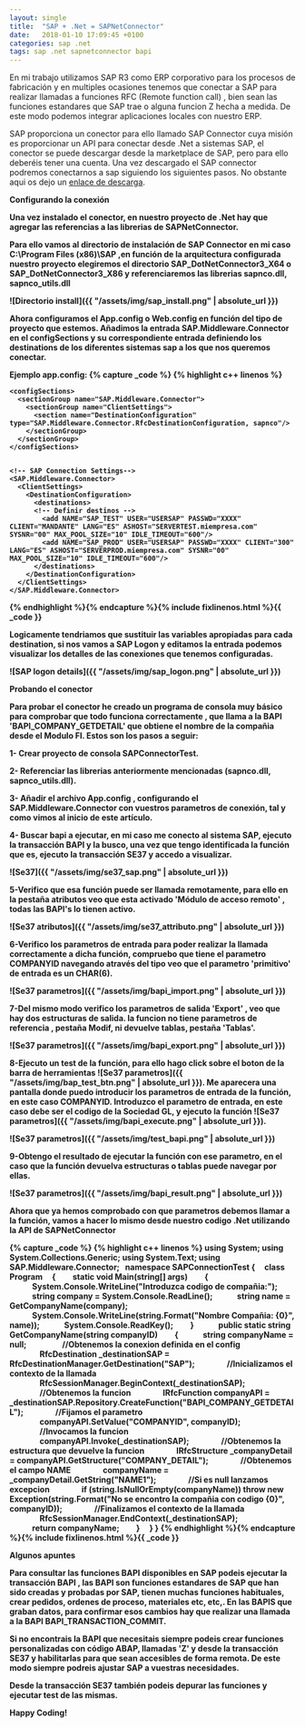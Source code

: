 ```yaml
---
layout: single
title:  "SAP + .Net = SAPNetConnector"
date:   2018-01-10 17:09:45 +0100
categories: sap .net
tags: sap .net sapnetconnector bapi
---
```

En mi trabajo utilizamos SAP R3 como ERP corporativo para los procesos de fabricación y en multiples ocasiones tenemos que conectar a SAP para realizar llamadas a funciones RFC (Remote function call) , bien sean las funciones estandares que SAP trae o alguna funcion Z hecha a medida. De este modo podemos integrar aplicaciones locales con nuestro ERP.

SAP proporciona un conector para ello llamado SAP Connector cuya misión es proporcionar un API para conectar desde .Net a sistemas SAP, el conector se puede descargar desde la marketplace de SAP, pero para ello deberéis tener una cuenta. Una vez descargado el SAP connector podremos conectarnos a sap siguiendo los siguientes pasos. No obstante aqui os dejo un [enlace de descarga][sapconnector-download].

<strong>Configurando la conexión<strong>


Una vez instalado el conector, en nuestro proyecto de .Net hay que agregar las referencias a las librerias de SAPNetConnector. 

Para ello vamos al directorio de instalación de SAP Connector en mi caso C:\Program Files (x86)\SAP ,en función de la arquitectura configurada nuestro proyecto elegiremos el directorio SAP_DotNetConnector3_X64 o SAP_DotNetConnector3_X86 y referenciaremos las librerias sapnco.dll, sapnco_utils.dll

![Directorio install]({{ "/assets/img/sap_install.png" | absolute_url }})

Ahora configuramos el App.config o Web.config en función del tipo de proyecto que estemos. Añadimos la entrada SAP.Middleware.Connector en el configSections y su correspondiente entrada definiendo los destinations de los diferentes sistemas sap a los que nos queremos conectar.

Ejemplo app.config:
{% capture _code %}
{% highlight c++ linenos %}
<?xml version="1.0"?>
<configuration>
   
   <!-- SAP.Middleware.Connector -->
    <configSections>
      <sectionGroup name="SAP.Middleware.Connector">
        <sectionGroup name="ClientSettings">
          <section name="DestinationConfiguration" type="SAP.Middleware.Connector.RfcDestinationConfiguration, sapnco"/>
        </sectionGroup>
      </sectionGroup>
    </configSections>
 
 
    <!-- SAP Connection Settings-->
    <SAP.Middleware.Connector>
      <ClientSettings>
        <DestinationConfiguration>
          <destinations>
          <!-- Definir destinos -->
            <add NAME="SAP_TEST" USER="USERSAP" PASSWD="XXXX" CLIENT="MANDANTE" LANG="ES" ASHOST="SERVERTEST.miempresa.com" SYSNR="00" MAX_POOL_SIZE="10" IDLE_TIMEOUT="600"/>
            <add NAME="SAP_PROD" USER="USERSAP" PASSWD="XXXX" CLIENT="300" LANG="ES" ASHOST="SERVERPROD.miempresa.com" SYSNR="00" MAX_POOL_SIZE="10" IDLE_TIMEOUT="600"/>
          </destinations>
        </DestinationConfiguration>
      </ClientSettings>
    </SAP.Middleware.Connector>
 
  <!-- Habilitamos posibilidad de cargar ensamblados antiguos-->
  <startup useLegacyV2RuntimeActivationPolicy="true">
    <supportedRuntime version="v4.0" sku=".NETFramework,Version=v4.0"/>
  </startup>
   
  <runtime>
    <NetFx40_LegacySecurityPolicy enabled="true"/>
  </runtime>
     
  </configuration>
{% endhighlight %}{% endcapture %}{% include fixlinenos.html %}{{ _code }}


Logicamente tendriamos que sustituir las variables apropiadas para cada destination,  si nos vamos a SAP Logon y editamos la entrada podemos visualizar los detalles de las conexiones que tenemos configuradas.

![SAP logon details]({{ "/assets/img/sap_logon.png" | absolute_url }})

<strong>Probando el conector<strong>

Para probar el conector he creado un programa de consola muy básico para comprobar que todo funciona correctamente ,  que llama a la BAPI  'BAPI_COMPANY_GETDETAIL'  que obtiene el nombre de la compañia desde el Modulo FI. Estos son los pasos a seguir:

1- Crear proyecto de consola SAPConnectorTest.

2- Referenciar las librerias anteriormente mencionadas (sapnco.dll, sapnco_utils.dll).

3- Añadir el archivo  App.config , configurando el SAP.Middleware.Connector con vuestros parametros de conexión, tal y como vimos al inicio de este artículo.

4- Buscar bapi a ejecutar, en mi caso me conecto al sistema SAP, ejecuto la transacción BAPI y la busco, una vez que tengo identificada la función que es, ejecuto la transacción SE37 y accedo a visualizar. 

![Se37]({{ "/assets/img/se37_sap.png" | absolute_url }})

5-Verifico que esa función puede ser llamada remotamente, para ello en la pestaña atributos veo que esta activado 'Módulo de acceso remoto' , todas las BAPI's lo tienen activo.

![Se37 atributos]({{ "/assets/img/se37_attributo.png" | absolute_url }})

6-Verifico los parametros de entrada  para poder realizar la llamada correctamente a dicha función, compruebo que tiene el parametro COMPANYID navegando através del tipo veo que el parametro 'primitivo' de entrada es un CHAR(6).

![Se37 parametros]({{ "/assets/img/bapi_import.png" | absolute_url }})

7-Del mismo modo verifico los parametros de salida 'Export' , veo que hay dos estructuras de salida. la funcion no tiene parametros de referencia , pestaña Modif, ni devuelve tablas, pestaña 'Tablas'.

![Se37 parametros]({{ "/assets/img/bapi_export.png" | absolute_url }})

8-Ejecuto un test de la función, para ello hago click sobre el boton de la barra de herramientas ![Se37 parametros]({{ "/assets/img/bap_test_btn.png" | absolute_url }}). Me aparecera una pantalla donde puedo introducir los parametros de entrada de la función, en este caso COMPANYID. Introduzco el parametro de entrada, en este caso debe ser el codigo de la Sociedad GL, y ejecuto la función ![Se37 parametros]({{ "/assets/img/bapi_execute.png" | absolute_url }}).

![Se37 parametros]({{ "/assets/img/test_bapi.png" | absolute_url }})

9-Obtengo el resultado de ejecutar la función con ese parametro, en el caso que la función devuelva estructuras o tablas puede navegar por ellas.

![Se37 parametros]({{ "/assets/img/bapi_result.png" | absolute_url }})

Ahora que ya hemos comprobado con que parametros debemos llamar a la función, vamos a hacer lo mismo desde nuestro codigo .Net utilizando la API de SAPNetConnector

{% capture _code %}
{% highlight c++ linenos %}
using System;
using System.Collections.Generic;
using System.Text;
using SAP.Middleware.Connector;
 
namespace SAPConnectionTest
{
    class Program
    {
        static void Main(string[] args)
        {
            System.Console.WriteLine("Introduzca codigo de compañia:");
            string company = System.Console.ReadLine();
            string name = GetCompanyName(company);
            System.Console.WriteLine(string.Format("Nombre Compañia: {0}", name));
            System.Console.ReadKey();
        }
 
 
        public static string GetCompanyName(string companyID)
        {
            string companyName = null;
 
                //Obtenemos la conexion definida en el config
                RfcDestination _destinationSAP = RfcDestinationManager.GetDestination("SAP");
                //Inicializamos el contexto de la llamada
                RfcSessionManager.BeginContext(_destinationSAP);
                //Obtenemos la funcion
                IRfcFunction companyAPI = _destinationSAP.Repository.CreateFunction("BAPI_COMPANY_GETDETAIL");
                //Fijamos el parametro
                companyAPI.SetValue("COMPANYID", companyID);
                //Invocamos la funcion
                companyAPI.Invoke(_destinationSAP);
                //Obtenemos la estructura que devuelve la funcion
                IRfcStructure _companyDetail = companyAPI.GetStructure("COMPANY_DETAIL");
                //Obtenemos el campo NAME
                companyName = _companyDetail.GetString("NAME1");
                //Si es null lanzamos excepcion
                if (string.IsNullOrEmpty(companyName)) throw new Exception(string.Format("No se encontro la compañia con codigo {0}", companyID));
                //Finalizamos el contexto de la llamada
                RfcSessionManager.EndContext(_destinationSAP);
 
        
 
            return companyName;
        }
    }
}
{% endhighlight %}{% endcapture %}{% include fixlinenos.html %}{{ _code }}


<strong>Algunos apuntes</strong>

Para consultar las funciones BAPI disponibles en SAP podeis ejecutar la transacción BAPI , las BAPI son funciones estandares de SAP que han sido creadas y probadas por SAP, tienen muchas funciones habituales, crear pedidos, ordenes de proceso, materiales etc, etc,. 
En las BAPIS que graban datos, para confirmar esos cambios hay que realizar una llamada a la BAPI BAPI_TRANSACTION_COMMIT.

Si no encontrais la BAPI que necesitais siempre podeis crear funciones personalizadas con código ABAP, llamadas 'Z'  y desde la transacción SE37 y habilitarlas para que sean accesibles de forma remota. De este modo siempre podreis ajustar SAP a vuestras necesidades.

Desde la transacción SE37 también podeis depurar las funciones y ejecutar test de las mismas.

Happy Coding!


[sapconnector-download]: https://drive.google.com/file/d/0ByF7CReb2zYUUDJFNF91UzdoaVk/view?usp=sharing
